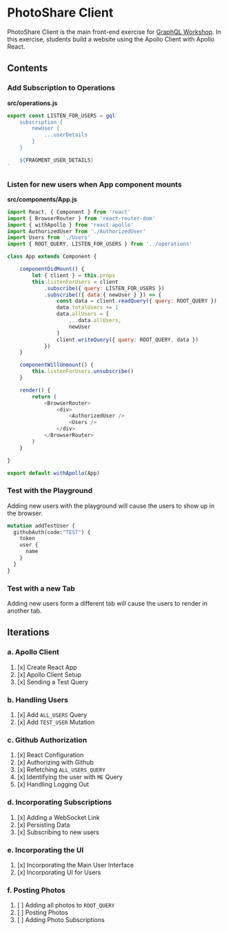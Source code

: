 PhotoShare Client
===============
PhotoShare Client is the main front-end  exercise for [GraphQL Workshop](https://www.graphqlworkshop.com). In this exercise, students build a website using the Apollo Client with Apollo React.

Contents
---------------

### Add Subscription to Operations

__src/operations.js__
```javascript
export const LISTEN_FOR_USERS = gql`
    subscription {
        newUser {
            ...userDetails
        }
    }

    ${FRAGMENT_USER_DETAILS}
`
```

### Listen for new users when App component mounts

__src/components/App.js__
```javascript
import React, { Component } from 'react'
import { BrowserRouter } from 'react-router-dom'
import { withApollo } from 'react-apollo'
import AuthorizedUser from './AuthorizedUser'
import Users from './Users'
import { ROOT_QUERY, LISTEN_FOR_USERS } from '../operations'

class App extends Component {

    componentDidMount() {
        let { client } = this.props
        this.listenForUsers = client
            .subscribe({ query: LISTEN_FOR_USERS })
            .subscribe(({ data:{ newUser } }) => {
                const data = client.readQuery({ query: ROOT_QUERY })
                data.totalUsers += 1
                data.allUsers = [
                    ...data.allUsers,
                    newUser
                ]
                client.writeQuery({ query: ROOT_QUERY, data })
            }) 
    }

    componentWillUnmount() {
        this.listenForUsers.unsubscribe()
    }

    render() {
        return (
            <BrowserRouter>
                <div>
                    <AuthorizedUser />
                    <Users />
                </div>
            </BrowserRouter>
        )
    }

}

export default withApollo(App)
```

### Test with the Playground
Adding new users with the playground will cause the users to show up in the browser.

```graphql
mutation addTestUser {
  githubAuth(code:"TEST") {
    token 
    user {
      name
    }
  }
}
```

### Test with a new Tab
Adding new users form a different tab will cause the users to render in another tab.


Iterations
---------------

### a. Apollo Client

1. [x] Create React App
2. [x] Apollo Client Setup
3. [x] Sending a Test Query

### b. Handling Users

1. [x] Add `ALL_USERS` Query
2. [x] Add `TEST_USER` Mutation

### c. Github Authorization

1. [x] React Configuration
2. [x] Authorizing with Github
3. [x] Refetching `ALL_USERS_QUERY`
4. [x] Identifying the user with `ME` Query
5. [x] Handling Logging Out

### d. Incorporating Subscriptions

1. [x] Adding a WebSocket Link
2. [x] Persisting Data
3. [x] Subscribing to new users

### e. Incorporating the UI

1. [x] Incorporating the Main User Interface
2. [x] Incorporating UI for Users

### f. Posting Photos

1. [ ] Adding all photos to `ROOT_QUERY`
2. [ ] Posting Photos
3. [ ] Adding Photo Subscriptions
